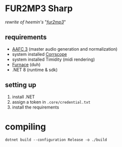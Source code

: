 # FUR2MP3 Sharp
*rewrite of heemin's* "[*fur2mp3*](https://github.com/HeeminTV/fur2mp3/)"

## requirements
- [AAFC 3](https://github.com/architectnt/aafc) (master audio generation and normalization)
- system installed [Corrscope](https://github.com/corrscope/corrscope)
- system installed Timidity (midi rendering)
- [Furnace](https://github.com/tildearrow/furnace) (duh)
- .NET 8 (runtime & sdk)

## setting up
1. install .NET
2. assign a token in `.core/credential.txt`
3. install the requirements

# compiling
```
dotnet build --configuration Release -o ./build
```